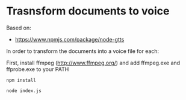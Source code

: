 # Trasnsform documents to voice

Based on:

- https://www.npmjs.com/package/node-gtts

In order to transform the documents into a voice file for each:

First, install ffmpeg (http://www.ffmpeg.org/) and add ffmpeg.exe and ffprobe.exe to your PATH

```
npm install
```

```
node index.js
```
